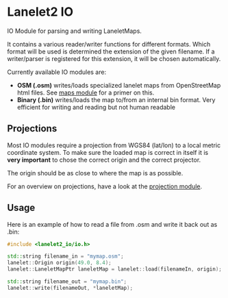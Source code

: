 # Lanelet2 IO

IO Module for parsing and writing LaneletMaps. 

It contains a various reader/writer functions for different formats. Which format will be used is determined the extension of the given filename. If a writer/parser is registered for this extension, it will be chosen automatically.

Currently available IO modules are:
- **OSM (.osm)** writes/loads specialized lanelet maps from OpenStreetMap html files. See [maps module](../lanelet2_maps/README.md) for a primer on this.
- **Binary (.bin)** writes/loads the map to/from an internal bin format. Very efficient for writing and reading but not human readable


## Projections
Most IO modules require a projection from WGS84 (lat/lon) to a local metric coordinate system. To make sure the loaded map is correct in itself it is **very important** to chose the correct origin and the correct projector. 

The origin should be as close to where the map is as possible.

For an overview on projections, have a look at the [projection module](../lanelet2_projection/README.md).


## Usage
Here is an example of how to read a file from .osm and write it back out as .bin:
```c++
#include <lanelet2_io/io.h>

std::string filename_in = "mymap.osm";
lanelet::Origin origin(49.0, 8.4);
lanelet::LaneletMapPtr laneletMap = lanelet::load(filenameIn, origin);

std::string filename_out = "mymap.bin";
lanelet::write(filenameOut, *laneletMap);
```

